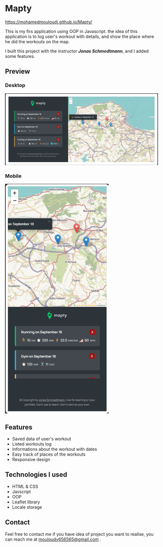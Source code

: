 # Mapty
https://mohamedmouloudj.github.io/Mapty/

This is my firs application using OOP in Javascript.
the idea of this application is to log user's workout with details, and show the place where he did the workouts on the map.

I built this project with the instructor ***Jonas Schmedtmann***, and I added some features.

## Preview
### Desktop
![Mapty](./images/Mapty-preview.png)
### Mobile
![Mapty](./images/Mapty-preview-phone.png)

## Features
- Saved data of user's workout
- Listed workouts log
- Informations about the workout with dates
- Easy track of places of the workouts
- Responsive design

## Technologies I used
- HTML & CSS
- Javscript
- OOP
- Leaflet library
- Locale storage

## Contact 
Feel free to contact me if you have idea of project you want to realise, you can reach me at mouloudy656565@gmail.com .
